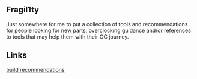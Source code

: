 ## Fragil1ty

Just somewhere for me to put a collection of tools and recommendations for people looking for new parts, overclocking guidance and/or references to tools that may help them with their OC journey.

## Links
[build recommendations](https://uk.pcpartpicker.com/user/Fragil1ty/saved/)


<!--
**Fragil1ty/Fragil1ty** is a ✨ _special_ ✨ repository because its `README.md` (this file) appears on your GitHub profile.

Here are some ideas to get you started:

- 🔭 I’m currently working on ...
- 🌱 I’m currently learning ...
- 👯 I’m looking to collaborate on ...
- 🤔 I’m looking for help with ...
- 💬 Ask me about ...
- 📫 How to reach me: ...
- 😄 Pronouns: ...
- ⚡ Fun fact: ...
-->
